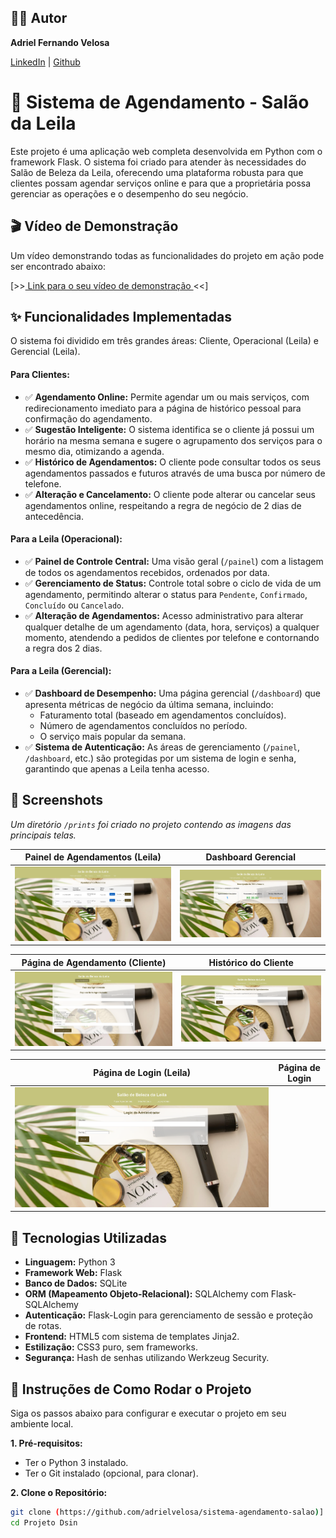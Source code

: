 ## 👨‍💻 Autor

**Adriel Fernando Velosa**

[LinkedIn](https://www.linkedin.com/in/adrielvelosa/) | [Github](https://github.com/adrielvelosa)


# 💈 Sistema de Agendamento - Salão da Leila

Este projeto é uma aplicação web completa desenvolvida em Python com o framework Flask. O sistema foi criado para atender às necessidades do Salão de Beleza da Leila, oferecendo uma plataforma robusta para que clientes possam agendar serviços online e para que a proprietária possa gerenciar as operações e o desempenho do seu negócio.


## 🎬 Vídeo de Demonstração

Um vídeo demonstrando todas as funcionalidades do projeto em ação pode ser encontrado abaixo:

[>>[ Link para o seu vídeo de demonstração ](https://drive.google.com/file/d/1FoJgr5Vrz_KWW5QUg7nR-LBrRhRGuIYG/view?usp=sharing&t=14)<<] 



## ✨ Funcionalidades Implementadas

O sistema foi dividido em três grandes áreas: Cliente, Operacional (Leila) e Gerencial (Leila).

#### Para Clientes:
- ✅ **Agendamento Online:** Permite agendar um ou mais serviços, com redirecionamento imediato para a página de histórico pessoal para confirmação do agendamento.
- ✅ **Sugestão Inteligente:** O sistema identifica se o cliente já possui um horário na mesma semana e sugere o agrupamento dos serviços para o mesmo dia, otimizando a agenda.
- ✅ **Histórico de Agendamentos:** O cliente pode consultar todos os seus agendamentos passados e futuros através de uma busca por número de telefone.
- ✅ **Alteração e Cancelamento:** O cliente pode alterar ou cancelar seus agendamentos online, respeitando a regra de negócio de 2 dias de antecedência.

#### Para a Leila (Operacional):
- ✅ **Painel de Controle Central:** Uma visão geral (`/painel`) com a listagem de todos os agendamentos recebidos, ordenados por data.
- ✅ **Gerenciamento de Status:** Controle total sobre o ciclo de vida de um agendamento, permitindo alterar o status para `Pendente`, `Confirmado`, `Concluído` ou `Cancelado`.
- ✅ **Alteração de Agendamentos:** Acesso administrativo para alterar qualquer detalhe de um agendamento (data, hora, serviços) a qualquer momento, atendendo a pedidos de clientes por telefone e contornando a regra dos 2 dias.

#### Para a Leila (Gerencial):
- ✅ **Dashboard de Desempenho:** Uma página gerencial (`/dashboard`) que apresenta métricas de negócio da última semana, incluindo:
  - Faturamento total (baseado em agendamentos concluídos).
  - Número de agendamentos concluídos no período.
  - O serviço mais popular da semana.
- ✅ **Sistema de Autenticação:** As áreas de gerenciamento (`/painel`, `/dashboard`, etc.) são protegidas por um sistema de login e senha, garantindo que apenas a Leila tenha acesso.


## 📸 Screenshots

*Um diretório `/prints` foi criado no projeto contendo as imagens das principais telas.*

| Painel de Agendamentos (Leila) | Dashboard Gerencial |
| :---: | :---: |
| ![Painel de Agendamentos](prints/painel.png) | ![Dashboard Gerencial](prints/dashboard.png) |

| Página de Agendamento (Cliente) | Histórico do Cliente |
| :---: | :---: |
| ![Página de Agendamento](prints/agendamento.png) | ![Histórico do Cliente](prints/historico.png) |

| Página de Login (Leila) | Página de Login |
| :---: | :---: |
| ![Página de Login](prints/login.png)


## 🚀 Tecnologias Utilizadas

* **Linguagem:** Python 3
* **Framework Web:** Flask
* **Banco de Dados:** SQLite
* **ORM (Mapeamento Objeto-Relacional):** SQLAlchemy com Flask-SQLAlchemy
* **Autenticação:** Flask-Login para gerenciamento de sessão e proteção de rotas.
* **Frontend:** HTML5 com sistema de templates Jinja2.
* **Estilização:** CSS3 puro, sem frameworks.
* **Segurança:** Hash de senhas utilizando Werkzeug Security.


## 🔧 Instruções de Como Rodar o Projeto

Siga os passos abaixo para configurar e executar o projeto em seu ambiente local.

**1. Pré-requisitos:**
- Ter o Python 3 instalado.
- Ter o Git instalado (opcional, para clonar).

**2. Clone o Repositório:**
```bash
git clone (https://github.com/adrielvelosa/sistema-agendamento-salao)]
cd Projeto Dsin
